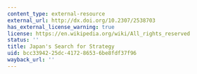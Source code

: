 ```yaml
---
content_type: external-resource
external_url: http://dx.doi.org/10.2307/2538703
has_external_license_warning: true
license: https://en.wikipedia.org/wiki/All_rights_reserved
status: ''
title: Japan's Search for Strategy
uid: bcc33942-25dc-4172-8653-6be8fdf37f96
wayback_url: ''
---
```


